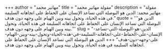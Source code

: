 +++
author = "مهاتير محمد"
title = "مقولة مهاتير محمد"
description = "مقولة مهاتير محمد: الدين هو البوصلة التي تساعد الإنسان على الحفاظ على اتجاهاته السليمة في هذه الحياة، وتحول بينه وبين الهيام على وجهه دون هدف."
quote = '''الدين هو البوصلة التي تساعد الإنسان على الحفاظ على اتجاهاته السليمة في هذه الحياة، وتحول بينه وبين الهيام على وجهه دون هدف.'''
slug = "الدين-هو-البوصلة-التي-تساعد-الإنسان-على-الحفاظ-على-اتجاهاته-السليمة-في-هذه-الحياة-وتحول-بينه-وبين-الهيام-على-وجهه-دون-هدف"
+++
الدين هو البوصلة التي تساعد الإنسان على الحفاظ على اتجاهاته السليمة في هذه الحياة، وتحول بينه وبين الهيام على وجهه دون هدف.
